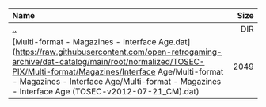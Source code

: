 |Name|Size|
|:---|---:|
|[..](../index.html)|DIR|
|[Multi-format - Magazines - Interface Age.dat](https://raw.githubusercontent.com/open-retrogaming-archive/dat-catalog/main/root/normalized/TOSEC-PIX/Multi-format/Magazines/Interface Age/Multi-format - Magazines - Interface Age/Multi-format - Magazines - Interface Age (TOSEC-v2012-07-21_CM).dat)|2049|
